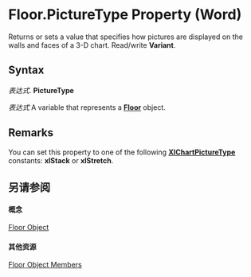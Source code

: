 
# Floor.PictureType Property (Word)

Returns or sets a value that specifies how pictures are displayed on the walls and faces of a 3-D chart. Read/write  **Variant**.


## Syntax

 _表达式_. **PictureType**

 _表达式_ A variable that represents a **[Floor](01d277eb-501b-09e5-65b8-83506c76ac05.md)** object.


## Remarks

You can set this property to one of the following  **[XlChartPictureType](d28ab916-34dc-344e-503f-53102f2fd8c2.md)** constants: **xlStack** or **xlStretch**.


## 另请参阅


#### 概念


[Floor Object](01d277eb-501b-09e5-65b8-83506c76ac05.md)
#### 其他资源


[Floor Object Members](http://msdn.microsoft.com/library/dc87e3ff-3e01-641f-ebb1-4f5715ca8e2b%28Office.15%29.aspx)